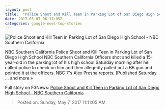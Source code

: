 ```yaml
---
layout: post
title:  "Police Shoot and Kill Teen in Parking Lot of San Diego High School - NBC Southern California"
date: 2017-05-07 06:11:05Z
categories: google-news-top-stories
---
```


![Police Shoot and Kill Teen in Parking Lot of San Diego High School - NBC Southern California](http://media.nbclosangeles.com/images/1200*675/Torrey-Pines-HS-Shooting-0506.jpg)

NBC Southern California Police Shoot and Kill Teen in Parking Lot of San Diego High School NBC Southern California Officers shot and killed a 15-year-old in the parking lot of his high school Saturday morning after he called police to check on him and then allegedly pulled out a BB gun and pointed it at the officers. NBC 7's Alex Presha reports. (Published Saturday ... and more »


Full story on F3News: [Police Shoot and Kill Teen in Parking Lot of San Diego High School - NBC Southern California](http://www.f3nws.com/n/zXeRSH)

> Posted on: Sunday, May 7, 2017 11:11:05 AM

